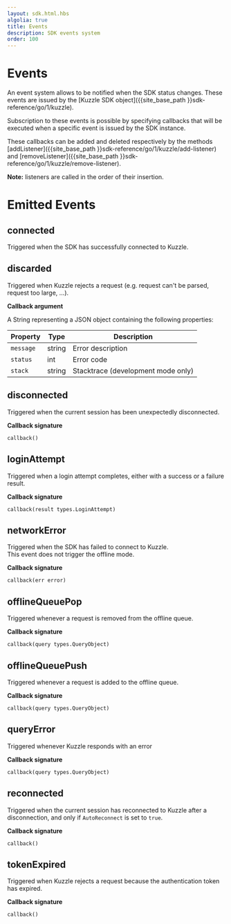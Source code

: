 ```yaml
---
layout: sdk.html.hbs
algolia: true
title: Events
description: SDK events system
order: 100
---
```


# Events

An event system allows to be notified when the SDK status changes. These events are issued by the [Kuzzle SDK object]({{site_base_path }}sdk-reference/go/1/kuzzle).

Subscription to these events is possible by specifying callbacks that will be executed when a specific event is issued by the SDK instance.  

These callbacks can be added and deleted respectively by the methods [addListener]({{site_base_path }}sdk-reference/go/1/kuzzle/add-listener) and [removeListener]({{site_base_path }}sdk-reference/go/1/kuzzle/remove-listener).

**Note:** listeners are called in the order of their insertion.

# Emitted Events

## connected

Triggered when the SDK has successfully connected to Kuzzle.

## discarded

Triggered when Kuzzle rejects a request (e.g. request can't be parsed, request too large, ...).

**Callback argument**

A String representing a JSON object containing the following properties:

| Property   | Type    | Description       |
| ---------- | ------- | ----------------- |
| `message` | string | Error description |
| `status` | int | Error code |
| `stack` | string | Stacktrace (development mode only) |

## disconnected

Triggered when the current session has been unexpectedly disconnected.

**Callback signature**

`callback()`

## loginAttempt

Triggered when a login attempt completes, either with a success or a failure result.

**Callback signature**

`callback(result types.LoginAttempt)`

## networkError

Triggered when the SDK has failed to connect to Kuzzle.  
This event does not trigger the offline mode.  

**Callback signature**

`callback(err error)`

## offlineQueuePop

Triggered whenever a request is removed from the offline queue.

**Callback signature**

`callback(query types.QueryObject)`

## offlineQueuePush

Triggered whenever a request is added to the offline queue.

**Callback signature**

`callback(query types.QueryObject)`

## queryError

Triggered whenever Kuzzle responds with an error

**Callback signature**

`callback(query types.QueryObject)`

## reconnected

Triggered when the current session has reconnected to Kuzzle after a disconnection, and only if ``AutoReconnect`` is set to ``true``.

**Callback signature**

`callback()`

## tokenExpired

Triggered when Kuzzle rejects a request because the authentication token has expired.

**Callback signature**

`callback()`
